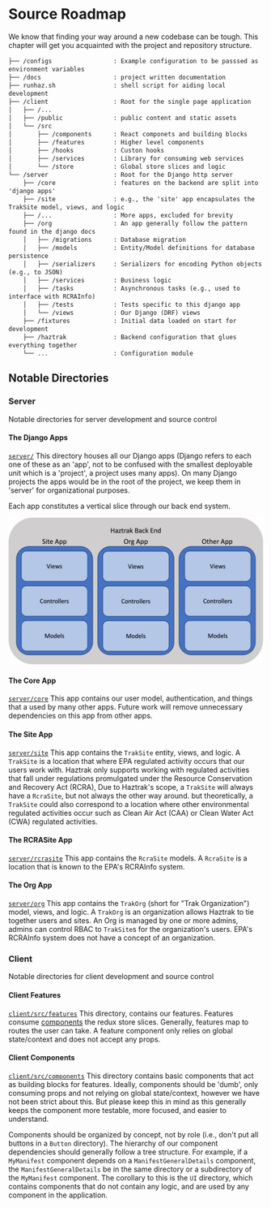 # Source Roadmap

We know that finding your way around a new codebase can be tough.
This chapter will get you acquainted with the project and repository structure.

```
├── /configs                 : Example configuration to be passsed as environment variables
├── /docs                    : project written documentation
├── runhaz.sh                : shell script for aiding local development
├── /client                  : Root for the single page application
│   ├── /...
│   ├── /public              : public content and static assets
│   └── /src
│       ├── /components      : React componets and building blocks
│       ├── /features        : Higher level components
│       ├── /hooks           : Custon hooks
│       ├── /services        : Library for consuming web services
│       └── /store           : Global store slices and logic
└── /server                  : Root for the Django http server
    ├── /core                : features on the backend are split into 'django apps'
    ├── /site                : e.g., the 'site' app encapsulates the TrakSite model, views, and logic
    ├── /...                 : More apps, excluded for brevity
    ├── /org                 : An app generally follow the pattern found in the django docs
    │   ├── /migrations      : Database migration
    │   ├── /models          : Entity/Model definitions for database persistence
    │   ├── /serializers     : Serializers for encoding Python objects (e.g., to JSON)
    │   ├── /services        : Business logic
    │   ├── /tasks           : Asynchronous tasks (e.g., used to interface with RCRAInfo)
    │   ├── /tests           : Tests specific to this django app
    │   └── /views           : Our Django (DRF) views
    ├── /fixtures            : Initial data loaded on start for development
    ├── /haztrak             : Backend configuration that glues everything together
    └── ...                  : Configuration module
```

## Notable Directories

### Server

Notable directories for server development and source control

#### The Django Apps

[`server/`](https://github.com/USEPA/haztrak/tree/main/server/)
This directory houses all our Django apps (Django refers to each one of these as an 'app', not to be confused with the
smallest deployable unit which is a 'project', a project uses many apps). On many Django projects the apps would be in
the root of the project, we keep them in 'server' for organizational purposes.

Each app constitutes a vertical slice through our back end system.

[![Django App Structure](../assets/images/haztrak_backend.png)](https://docs.djangoproject.com/en/3.2/ref/applications/)

#### The Core App

[`server/core`](https://github.com/USEPA/haztrak/tree/main/server/core)
This app contains our user model, authentication, and things that a used by many other apps.
Future work will remove unnecessary dependencies on this app from other apps.

#### The Site App

[`server/site`](https://github.com/USEPA/haztrak/tree/main/server/site)
This app contains the `TrakSite` entity, views, and logic.
A `TrakSite` is a location that where EPA regulated activity occurs that our users work with.
Haztrak only supports working with regulated activities that fall under
regulations promulgated under the Resource Conservation and Recovery Act (RCRA),
Due to Haztrak's scope, a `TrakSite` will always have a `RcraSite`, but not always the other way around.
but theoretically, a `TrakSite` could also correspond to a location where other environmental
regulated activities occur such as Clean Air Act (CAA) or Clean Water Act (CWA) regulated activities.

#### The RCRASite App

[`server/rcrasite`](https://github.com/USEPA/haztrak/tree/main/server/rcrasite)
This app contains the `RcraSite` models. A `RcraSite` is a location that is known to the EPA's RCRAInfo system.

#### The Org App

[`server/org`](https://github.com/USEPA/haztrak/tree/main/server/org)
This app contains the `TrakOrg` (short for "Trak Organization") model, views, and logic.
A `TrakOrg` is an organization allows Haztrak to tie together users and sites.
An Org is managed by one or more admins, admins can control RBAC to `TrakSite`s for the organization's users.
EPA's RCRAInfo system does not have a concept of an organization.

### Client

Notable directories for client development and source control

#### Client Features

[`client/src/features`](https://github.com/USEPA/haztrak/tree/main/client/src/features)
This directory, contains our features. Features consume [components](#client-components) the redux store slices.
Generally, features map to routes the user can take.
A feature component only relies on global state/context and does not accept any props.

#### Client Components

[`client/src/components`](https://github.com/USEPA/haztrak/tree/main/client/src/components)
This directory contains basic components that act as building blocks for features.
Ideally, components should be 'dumb', only consuming props and not relying on global state/context,
however we have not been strict about this. But please keep this in mind as this generally keeps
the component more testable, more focused, and easier to understand.

Components should be organized by concept, not by role (i.e., don't put all buttons in a `Button` directory).
The hierarchy of our component dependencies should generally follow a tree structure.
For example, if a `MyManifest` component depends on a `ManifestGeneralDetails` component, the `ManifestGeneralDetails`
be in the same directory or a subdirectory of the `MyManifest` component.
The corollary to this is the `UI` directory, which contains components that do not contain any logic, and are used by
any component in the application.

